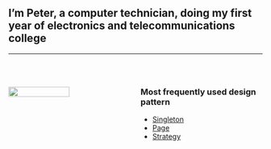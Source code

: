 ## I’m Peter, a computer technician, doing my first year of electronics and telecommunications college
____

<br>
<br>
<br>

<div style="display:flex"> 
    <img src="https://drive.google.com/uc?export=view&id=1TGGfel3FvbYK04BohwmQxeHZHU0oHJA5" style="width: 50%">
    <div style="width:50%; padding-left: 20px;">
        <h3 style="margin-top:0px">Most frequently used design pattern</h3>
        <ul>
            <li><a href="https://refactoring.guru/design-patterns/singleton">Singleton</a></li>
            <li><a href="https://medium.com/angular-in-depth/the-page-pattern-9f437ec99d7b">Page</a>
            <li><a href="https://refactoring.guru/design-patterns/strategy">Strategy</a></li>
        <ul>
    </div>
<div/>

